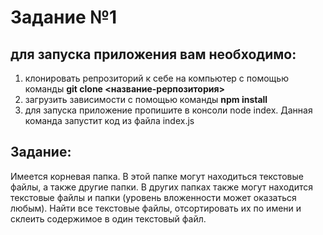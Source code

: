 # Задание №1

## для запуска приложения вам необходимо:

1. клонировать репрозиторий к себе на компьютер с помощью команды **git clone <название-рерпозитория>**
2. загрузить зависимости с помощью команды **npm install**
3. для запуска приложение пропишите в консоли node index. Данная команда запустит код из файла index.js

## Задание:

Имеется корневая папка. В этой папке могут находиться текстовые файлы, а также другие папки. В других папках также могут находится текстовые файлы и папки (уровень вложенности может оказаться любым). Найти все текстовые файлы, отсортировать их по имени и склеить содержимое в один текстовый файл.
